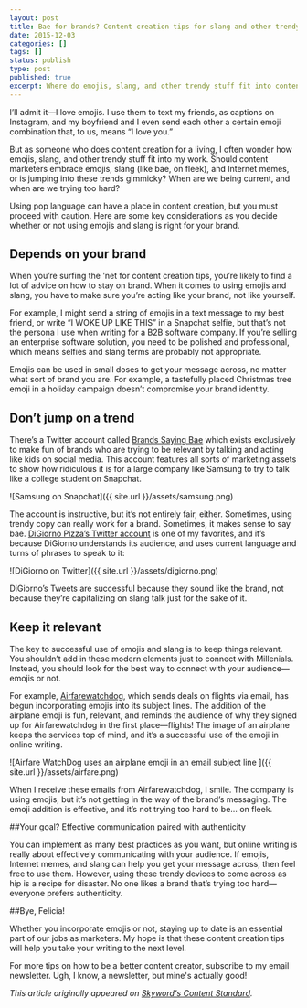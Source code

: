 ```yaml
---
layout: post
title: Bae for brands? Content creation tips for slang and other trendy stuff
date: 2015-12-03 
categories: []
tags: []
status: publish
type: post
published: true
excerpt: Where do emojis, slang, and other trendy stuff fit into content creation for brands? We explain when it’s appropriate to use “on fleek” and “bae.”
---
```

I’ll admit it—I love emojis. I use them to text my friends, as captions on Instagram, and my boyfriend and I even send each other a certain emoji combination that, to us, means “I love you.”

But as someone who does content creation for a living, I often wonder how emojis, slang, and other trendy stuff fit into my work. Should content marketers embrace emojis, slang (like bae, on fleek), and Internet memes, or is jumping into these trends gimmicky? When are we being current, and when are we trying too hard?

Using pop language can have a place in content creation, but you must proceed with caution. Here are some key considerations as you decide whether or not using emojis and slang is right for your brand.

## Depends on your brand
When you’re surfing the 'net for content creation tips, you’re likely to find a lot of advice on how to stay on brand. When it comes to using emojis and slang, you have to make sure you’re acting like your brand, not like yourself.

For example, I might send a string of emojis in a text message to my best friend, or write “I WOKE UP LIKE THIS” in a Snapchat selfie, but that’s not the persona I use when writing for a B2B software company. If you’re selling an enterprise software solution, you need to be polished and professional, which means selfies and slang terms are probably not appropriate.

Emojis can be used in small doses to get your message across, no matter what sort of brand you are. For example, a tastefully placed Christmas tree emoji in a holiday campaign doesn’t compromise your brand identity.

## Don’t jump on a trend 
There’s a Twitter account called [Brands Saying Bae](http://twitter.com/brandssayingbae) which exists exclusively to make fun of brands who are trying to be relevant by talking and acting like kids on social media. This account features all sorts of marketing assets to show how ridiculous it is for a large company like Samsung to try to talk like a college student on Snapchat.

![Samsung on Snapchat]({{ site.url }}/assets/samsung.png)

The account is instructive, but it’s not entirely fair, either. Sometimes, using trendy copy can really work for a brand. Sometimes, it makes sense to say bae. [DiGiorno Pizza’s Twitter account](https://twitter.com/DiGiornoPizza) is one of my favorites, and it’s because DiGiorno understands its audience, and uses current language and turns of phrases to speak to it:

![DiGiorno on Twitter]({{ site.url }}/assets/digiorno.png)

DiGiorno’s Tweets are successful because they sound like the brand, not because they’re capitalizing on slang talk just for the sake of it.

## Keep it relevant
The key to successful use of emojis and slang is to keep things relevant. You shouldn’t add in these modern elements just to connect with Millenials. Instead, you should look for the best way to connect with your audience—emojis or not.

For example, [Airfarewatchdog](http://airfarewatchdog.com/), which sends deals on flights via email, has begun incorporating emojis into its subject lines. The addition of the airplane emoji is fun, relevant, and reminds the audience of why they signed up for Airfarewatchdog in the first place—flights! The image of an airplane keeps the services top of mind, and it’s a successful use of the emoji in online writing.

![Airfare WatchDog uses an airplane emoji in an email subject line ]({{ site.url }}/assets/airfare.png)

When I receive these emails from Airfarewatchdog, I smile. The company is using emojis, but it’s not getting in the way of the brand’s messaging. The emoji addition is effective, and it’s not trying too hard to be… on fleek.

##Your goal? Effective communication paired with authenticity

You can implement as many best practices as you want, but online writing is really about effectively communicating with your audience. If emojis, Internet memes, and slang can help you get your message across, then feel free to use them. However, using these trendy devices to come across as hip is a recipe for disaster. No one likes a brand that’s trying too hard—everyone prefers authenticity.

##Bye, Felicia!

Whether you incorporate emojis or not, staying up to date is an essential part of our jobs as marketers. My hope is that these content creation tips will help you take your writing to the next level. 

For more tips on how to be a better content creator, subscribe to my email newsletter. Ugh, I know, a newsletter, but mine's actually good!

*This article originally appeared on [Skyword's Content Standard](http://www.skyword.com/contentstandard/for-storytellers/bae-for-brands-content-creation-tips-for-slang-and-other-trendy-stuff/).*
